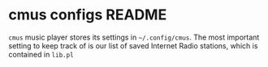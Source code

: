 # cmus configs README

`cmus` music player stores its settings in `~/.config/cmus`. The most
important setting to keep track of is our list of saved Internet
Radio stations, which is contained in `lib.pl`
